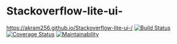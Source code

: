 # Stackoverflow-lite-ui-
https://akram256.github.io/Stackoverflow-lite-ui-/
[![Build Status](https://travis-ci.org/akram256/Stackoverflow-lite.svg?branch=api)](https://travis-ci.org/akram256/Stackoverflow-lite)
[![Coverage Status](https://coveralls.io/repos/github/akram256/Stackoverflow-lite/badge.svg?branch=api)](https://coveralls.io/github/akram256/Stackoverflow-lite?branch=api)
[![Maintainability](https://api.codeclimate.com/v1/badges/92c0f859c1d81c3ecd00/maintainability)](https://codeclimate.com/github/akram256/Stackoverflow-lite/maintainability)
